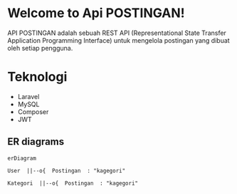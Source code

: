 # Welcome to Api POSTINGAN!

API POSTINGAN adalah sebuah REST API (Representational State Transfer Application Programming Interface) untuk mengelola postingan yang dibuat oleh setiap pengguna.


# Teknologi

 - Laravel
 - MySQL
 - Composer
 - JWT


## ER diagrams
```mermaid
erDiagram

User  ||--o{  Postingan  : "kagegori"

Kategori  ||--o{  Postingan  : "kagegori"
